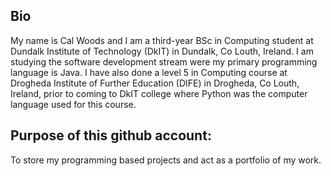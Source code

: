 <article>
  <section>
    <h2>Bio</h2>
    <p>My name is Cal Woods and I am a third-year BSc in Computing student at Dundalk Institute of Technology (DkIT) in Dundalk, Co Louth, Ireland. I am studying the software development stream were my primary programming language is Java. I have also done a level 5 in Computing course at Drogheda Institute of Further Education (DIFE) in Drogheda, Co Louth, Ireland, prior to coming to DkIT college where Python was the computer language used for this course.</p>
  </section>
  <section>
    <h2>Purpose of this github account:</h2>
    <p>To store my programming based projects and act as a portfolio of my work.</p>
  </section>
</article>